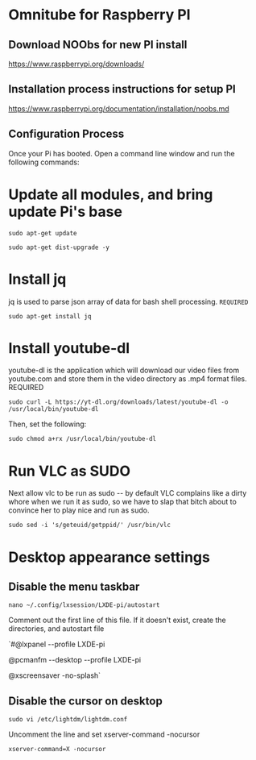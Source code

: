 
# Omnitube for Raspberry PI

## Download NOObs for new PI install
https://www.raspberrypi.org/downloads/

## Installation process instructions for setup PI
https://www.raspberrypi.org/documentation/installation/noobs.md

## Configuration Process

Once your Pi has booted.
Open a command line window and run the following commands:

# Update all modules, and bring update Pi's base

`sudo apt-get update`

`sudo apt-get dist-upgrade -y`

# Install jq 
jq is used to parse json array of data for bash shell processing. `REQUIRED`

`sudo apt-get install jq`

# Install youtube-dl

youtube-dl is the application which will download our video files from youtube.com and store
them in the video directory as .mp4 format files. REQUIRED

`sudo curl -L https://yt-dl.org/downloads/latest/youtube-dl -o /usr/local/bin/youtube-dl`

Then, set the following:

`sudo chmod a+rx /usr/local/bin/youtube-dl`

# Run VLC as SUDO
Next allow vlc to be run as sudo -- by default VLC complains like a dirty whore when we run it as sudo, 
so we have to slap that bitch about to convince her to play nice and run as sudo.

`sudo sed -i 's/geteuid/getppid/' /usr/bin/vlc`

# Desktop appearance settings


## Disable the menu taskbar

`nano ~/.config/lxsession/LXDE-pi/autostart`

Comment out the first line of this file. If it doesn't exist, create the directories, and autostart file

`#@lxpanel --profile LXDE-pi

@pcmanfm --desktop --profile LXDE-pi

@xscreensaver -no-splash`

## Disable the cursor on desktop 

`sudo vi /etc/lightdm/lightdm.conf`

Uncomment the line and set xserver-command -nocursor

`xserver-command=X -nocursor`

